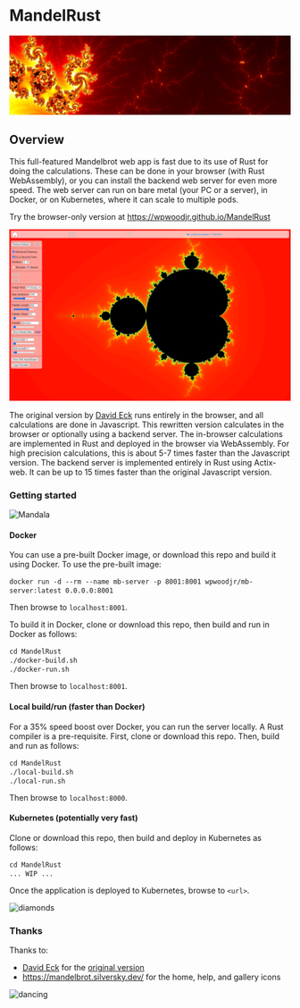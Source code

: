 # MandelRust

![flaming](flaming.png)

## Overview
This full-featured Mandelbrot web app is fast due to its use of Rust for doing the calculations. These can be done in your browser (with Rust WebAssembly), or you can install the backend web server for even more speed.  The web server can run on bare metal (your PC or a server), in Docker, or on Kubernetes, where it can scale to multiple pods.

Try the browser-only version at https://wpwoodjr.github.io/MandelRust

![Interface](interface.png)

The original version by [David Eck](http://math.hws.edu/eck/index.html) runs entirely in the browser, and all calculations are done in Javascript.  This rewritten version calculates in the browser or optionally using a backend server.  The in-browser calculations are implemented in Rust and deployed in the browser via WebAssembly.  For high precision calculations, this is about 5-7 times faster than the Javascript version.  The backend server is implemented entirely in Rust using Actix-web.  It can be up to 15 times faster than the original Javascript version.

### Getting started
![Mandala](mandala.png)

#### Docker
You can use a pre-built Docker image, or download this repo and build it using Docker.  To use the pre-built image:
```
docker run -d --rm --name mb-server -p 8001:8001 wpwoodjr/mb-server:latest 0.0.0.0:8001
```
Then browse to `localhost:8001`.

To build it in Docker, clone or download this repo, then build and run in Docker as follows:
```
cd MandelRust
./docker-build.sh
./docker-run.sh
```
Then browse to `localhost:8001`.

#### Local build/run (faster than Docker)
For a 35% speed boost over Docker, you can run the server locally.  A Rust compiler is a pre-requisite.  First, clone or download this repo. Then, build and run as follows:
```
cd MandelRust
./local-build.sh
./local-run.sh
```
Then browse to `localhost:8000`.

#### Kubernetes (potentially very fast)
Clone or download this repo, then build and deploy in Kubernetes as follows:
```
cd MandelRust
... WIP ...
```
Once the application is deployed to Kubernetes, browse to `<url>`.

![diamonds](diamonds.png)

### Thanks
Thanks to:
* [David Eck](http://math.hws.edu/eck/index.html) for the [original version](https://math.hws.edu/eck/js/mandelbrot/MB.html)
* https://mandelbrot.silversky.dev/ for the home, help, and gallery icons

![dancing](dancing.png)

